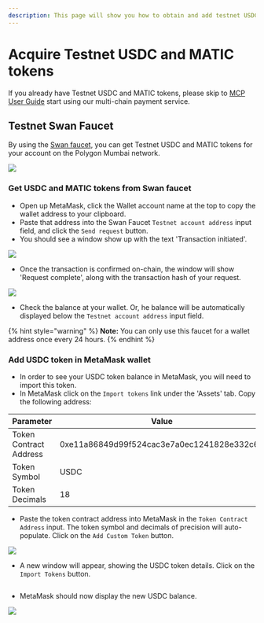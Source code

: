 ```yaml
---
description: This page will show you how to obtain and add testnet USDC to MetaMask.
---
```


# Acquire Testnet USDC and MATIC tokens

If you already have Testnet USDC and MATIC tokens, please skip to [MCP User Guide](../../multi-chain-storage/mcp-user-guide/) start using our multi-chain payment service.

## Testnet Swan Faucet <a href="#testnet-link-faucet" id="testnet-link-faucet"></a>

By using the [Swan faucet](https://calibration-faucet.filswan.com/), you can get Testnet USDC and MATIC tokens for your account on the Polygon Mumbai network.&#x20;

![](<../../.gitbook/assets/image (47).png>)

### Get USDC and MATIC tokens from Swan faucet

* Open up MetaMask, click the Wallet account name at the top to copy the wallet address to your clipboard.
* Paste that address into the Swan Faucet `Testnet account address` input field, and click the `Send request` button.
* You should see a window show up with the text 'Transaction initiated'.

![](<../../.gitbook/assets/image (39).png>)

* Once the transaction is confirmed on-chain, the window will show 'Request complete', along with the transaction hash of your request.

![](<../../.gitbook/assets/image (42) (1).png>)

* Check the balance at your wallet. Or, he balance will be automatically displayed below the `Testnet account address` input field.

{% hint style="warning" %}
**Note:** You can only use this faucet for a wallet address once every 24 hours.
{% endhint %}

### Add USDC token in MetaMask wallet

* In order to see your USDC token balance in MetaMask, you will need to import this token.
* In MetaMask click on the `Import tokens` link under the 'Assets' tab. Copy the following address:

| Parameter              | Value                                      |
| ---------------------- | ------------------------------------------ |
| Token Contract Address | 0xe11a86849d99f524cac3e7a0ec1241828e332c62 |
| Token Symbol           | USDC                                       |
| Token Decimals         | 18                                         |

* Paste the token contract address into MetaMask in the `Token Contract Address` input. The token symbol and decimals of precision will auto-populate. Click on the `Add Custom Token` button.

&#x20;                                           ![](<../../.gitbook/assets/image (39) (1).png>)

* A new window will appear, showing the USDC token details. Click on the `Import Tokens` button.

&#x20;                                           <img src="../../.gitbook/assets/image (28) (1).png" alt="" data-size="original">

* MetaMask should now display the new USDC balance.

&#x20;                                           ![](<../../.gitbook/assets/image (35) (1) (1).png>)
